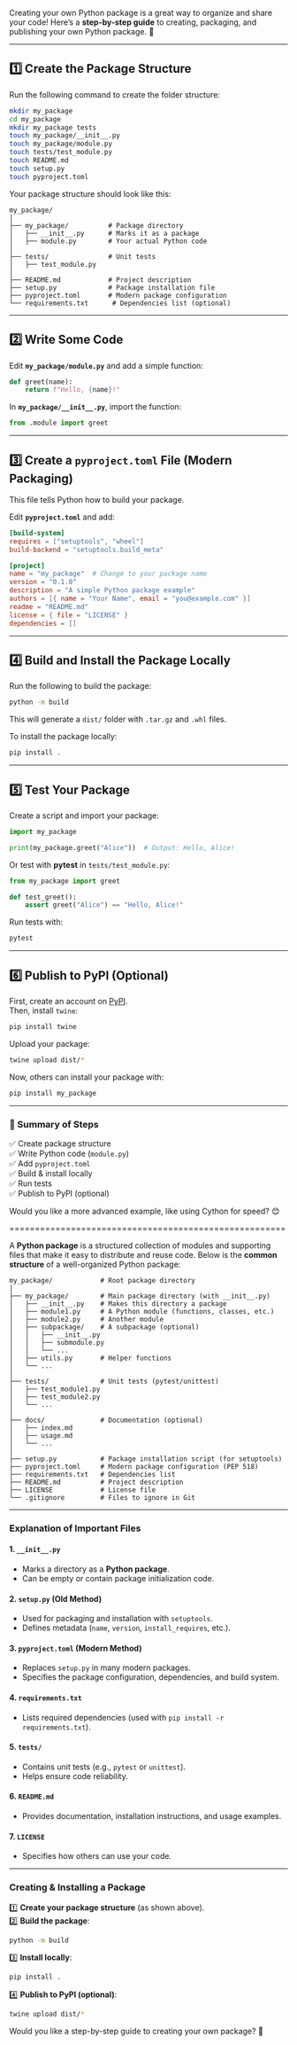 Creating your own Python package is a great way to organize and share your code! Here’s a **step-by-step guide** to creating, packaging, and publishing your own Python package. 🚀

---

## **1️⃣ Create the Package Structure**

Run the following command to create the folder structure:

```bash
mkdir my_package
cd my_package
mkdir my_package tests
touch my_package/__init__.py
touch my_package/module.py
touch tests/test_module.py
touch README.md
touch setup.py
touch pyproject.toml
```

Your package structure should look like this:

```
my_package/
│
├── my_package/          # Package directory
│   ├── __init__.py      # Marks it as a package
│   ├── module.py        # Your actual Python code
│
├── tests/               # Unit tests
│   ├── test_module.py
│
├── README.md            # Project description
├── setup.py             # Package installation file
├── pyproject.toml       # Modern package configuration
└── requirements.txt      # Dependencies list (optional)
```

---

## **2️⃣ Write Some Code**

Edit **`my_package/module.py`** and add a simple function:

```python
def greet(name):
    return f"Hello, {name}!"
```

In **`my_package/__init__.py`**, import the function:

```python
from .module import greet
```

---

## **3️⃣ Create a `pyproject.toml` File (Modern Packaging)**

This file tells Python how to build your package.

Edit **`pyproject.toml`** and add:

```toml
[build-system]
requires = ["setuptools", "wheel"]
build-backend = "setuptools.build_meta"

[project]
name = "my_package"  # Change to your package name
version = "0.1.0"
description = "A simple Python package example"
authors = [{ name = "Your Name", email = "you@example.com" }]
readme = "README.md"
license = { file = "LICENSE" }
dependencies = []
```

---

## **4️⃣ Build and Install the Package Locally**

Run the following to build the package:

```bash
python -m build
```

This will generate a `dist/` folder with `.tar.gz` and `.whl` files.

To install the package locally:

```bash
pip install .
```

---

## **5️⃣ Test Your Package**

Create a script and import your package:

```python
import my_package

print(my_package.greet("Alice"))  # Output: Hello, Alice!
```

Or test with **pytest** in `tests/test_module.py`:

```python
from my_package import greet

def test_greet():
    assert greet("Alice") == "Hello, Alice!"
```

Run tests with:

```bash
pytest
```

---

## **6️⃣ Publish to PyPI (Optional)**

First, create an account on [PyPI](https://pypi.org/account/register/).  
Then, install `twine`:

```bash
pip install twine
```

Upload your package:

```bash
twine upload dist/*
```

Now, others can install your package with:

```bash
pip install my_package
```

---

### **🎯 Summary of Steps**

✅ Create package structure  
✅ Write Python code (`module.py`)  
✅ Add `pyproject.toml`  
✅ Build & install locally  
✅ Run tests  
✅ Publish to PyPI (optional)

Would you like a more advanced example, like using Cython for speed? 😊


======================================================


A **Python package** is a structured collection of modules and supporting files that make it easy to distribute and reuse code. Below is the **common structure** of a well-organized Python package:

```
my_package/            # Root package directory
│
├── my_package/        # Main package directory (with __init__.py)
│   ├── __init__.py    # Makes this directory a package
│   ├── module1.py     # A Python module (functions, classes, etc.)
│   ├── module2.py     # Another module
│   ├── subpackage/    # A subpackage (optional)
│   │   ├── __init__.py
│   │   ├── submodule.py
│   │   └── ...
│   ├── utils.py       # Helper functions
│   └── ...
│
├── tests/             # Unit tests (pytest/unittest)
│   ├── test_module1.py
│   ├── test_module2.py
│   └── ...
│
├── docs/              # Documentation (optional)
│   ├── index.md
│   ├── usage.md
│   └── ...
│
├── setup.py           # Package installation script (for setuptools)
├── pyproject.toml     # Modern package configuration (PEP 518)
├── requirements.txt   # Dependencies list
├── README.md          # Project description
├── LICENSE            # License file
└── .gitignore         # Files to ignore in Git
```

---

### **Explanation of Important Files**

#### **1. `__init__.py`**

- Marks a directory as a **Python package**.
- Can be empty or contain package initialization code.

#### **2. `setup.py` (Old Method)**

- Used for packaging and installation with `setuptools`.
- Defines metadata (`name`, `version`, `install_requires`, etc.).

#### **3. `pyproject.toml` (Modern Method)**

- Replaces `setup.py` in many modern packages.
- Specifies the package configuration, dependencies, and build system.

#### **4. `requirements.txt`**

- Lists required dependencies (used with `pip install -r requirements.txt`).

#### **5. `tests/`**

- Contains unit tests (e.g., `pytest` or `unittest`).
- Helps ensure code reliability.

#### **6. `README.md`**

- Provides documentation, installation instructions, and usage examples.

#### **7. `LICENSE`**

- Specifies how others can use your code.

---

### **Creating & Installing a Package**

1️⃣ **Create your package structure** (as shown above).  
2️⃣ **Build the package**:

```bash
python -m build
```

3️⃣ **Install locally**:

```bash
pip install .
```

4️⃣ **Publish to PyPI (optional)**:

```bash
twine upload dist/*
```

Would you like a step-by-step guide to creating your own package? 🚀